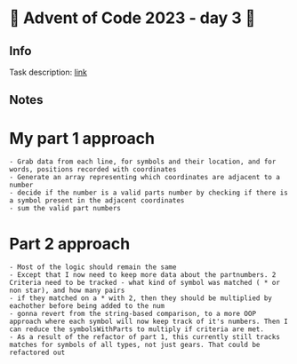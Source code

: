 # 🎄 Advent of Code 2023 - day 3 🎄

## Info

Task description: [link](https://adventofcode.com/2023/day/3)

## Notes

# My part 1 approach

    - Grab data from each line, for symbols and their location, and for words, positions recorded with coordinates
    - Generate an array representing which coordinates are adjacent to a number
    - decide if the number is a valid parts number by checking if there is a symbol present in the adjacent coordinates
    - sum the valid part numbers

# Part 2 approach

    - Most of the logic should remain the same
    - Except that I now need to keep more data about the partnumbers. 2 Criteria need to be tracked - what kind of symbol was matched ( * or non star), and how many pairs
    - if they matched on a * with 2, then they should be multiplied by eachother before being added to the num
    - gonna revert from the string-based comparison, to a more OOP approach where each symbol will now keep track of it's numbers. Then I can reduce the symbolsWithParts to multiply if criteria are met.
    - As a result of the refactor of part 1, this currently still tracks matches for symbols of all types, not just gears. That could be refactored out
